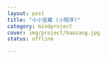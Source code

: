 ```yaml
---
layout: post 
title: "小小宝藏 (小程序)"
category: mindproject
cover: img/project/baozang.jpg
status: offline

---
```



